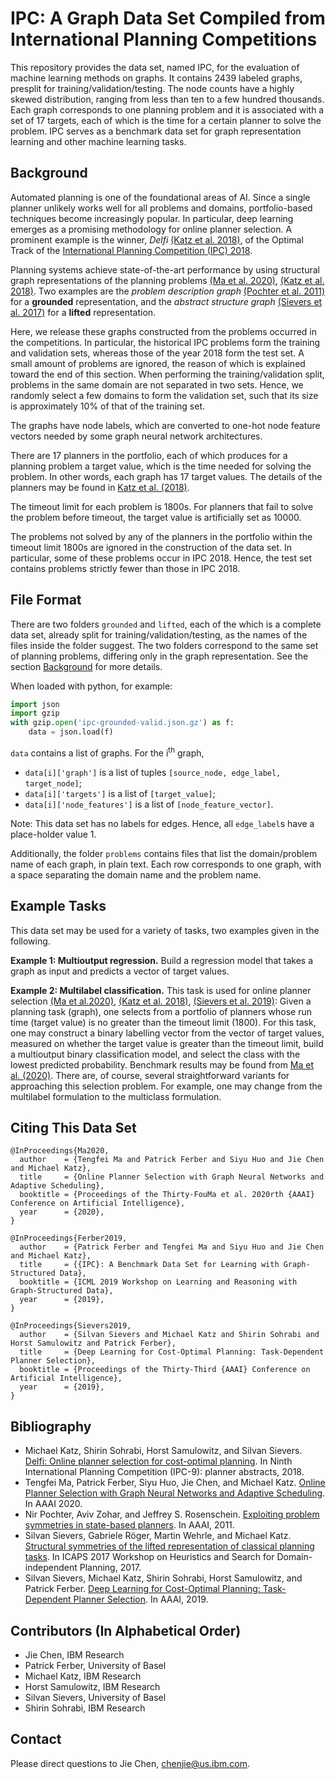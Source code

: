 # IPC: A Graph Data Set Compiled from International Planning Competitions

This repository provides the data set, named IPC, for the evaluation of machine learning methods on graphs. It contains 2439 labeled graphs, presplit for training/validation/testing. The node counts have a highly skewed distribution, ranging from less than ten to a few hundred thousands. Each graph corresponds to one planning problem and it is associated with a set of 17 targets, each of which is the time for a certain planner to solve the problem. IPC serves as a benchmark data set for graph representation learning and other machine learning tasks.

## <a id="background"></a>Background

Automated planning is one of the foundational areas of AI. Since a single planner unlikely works well for all problems and domains, portfolio-based techniques become increasingly popular. In particular, deep learning emerges as a promising methodology for online planner selection. A prominent example is the winner, *Delfi* [(Katz et al. 2018)](#Katz2018), of the Optimal Track of the [International Planning Competition (IPC) 2018](https://ipc2018.bitbucket.io).

Planning systems achieve state-of-the-art performance by using structural graph representations of the planning problems [(Ma et al. 2020)](#Ma2020), [(Katz et al. 2018)](#Katz2018). Two examples are the *problem description graph* [(Pochter et al. 2011)](#Pochter2011) for a **grounded** representation, and the *abstract structure graph* [(Sievers et al. 2017)](#Sievers2017) for a **lifted** representation.

Here, we release these graphs constructed from the problems occurred in the competitions. In particular, the historical IPC problems form the training and validation sets, whereas those of the year 2018 form the test set. A small amount of problems are ignored, the reason of which is explained toward the end of this section. When performing the training/validation split, problems in the same domain are not separated in two sets. Hence, we randomly select a few domains to form the validation set, such that its size is approximately 10% of that of the training set.

The graphs have node labels, which are converted to one-hot node feature vectors needed by some graph neural network architectures.

There are 17 planners in the portfolio, each of which produces for a planning problem a target value, which is the time needed for solving the problem. In other words, each graph has 17 target values. The details of the planners may be found in [Katz et al. (2018)](#Katz2018).

The timeout limit for each problem is 1800s. For planners that fail to solve the problem before timeout, the target value is artificially set as 10000.

The problems not solved by any of the planners in the portfolio within the timeout limit 1800s are ignored in the construction of the data set. In particular, some of these problems occur in IPC 2018. Hence, the test set contains problems strictly fewer than those in IPC 2018.

## File Format

There are two folders `grounded` and `lifted`, each of the which is a complete data set, already split for training/validation/testing, as the names of the files inside the folder suggest. The two folders correspond to the same set of planning problems, differing only in the graph representation. See the section [Background](#background) for more details.

When loaded with python, for example:

```python
import json
import gzip
with gzip.open('ipc-grounded-valid.json.gz') as f:
    data = json.load(f)
```

`data` contains a list of graphs. For the i<sup>th</sup> graph,

- `data[i]['graph']` is a list of tuples `[source_node, edge_label, target_node]`;
- `data[i]['targets']` is a list of `[target_value]`;
- `data[i]['node_features']` is a list of `[node_feature_vector]`.

Note: This data set has no labels for edges. Hence, all `edge_label`s have a place-holder value 1.

Additionally, the folder `problems` contains files that list the domain/problem name of each graph, in plain text. Each row corresponds to one graph, with a space separating the domain name and the problem name.

## Example Tasks

This data set may be used for a variety of tasks, two examples given in the following.

**Example 1: Multioutput regression.** Build a regression model that takes a graph as input and predicts a vector of target values.

**Example 2: Multilabel classification.** This task is used for online planner selection [(Ma et al.2020)](#Ma2020), [(Katz et al. 2018)](#Katz2018), [(Sievers et al. 2019)](#Sievers2019): Given a planning task (graph), one selects from a portfolio of planners whose run time (target value) is no greater than the timeout limit (1800). For this task, one may construct a binary labelling vector from the vector of target values, measured on whether the target value is greater than the timeout limit, build a multioutput binary classification model, and select the class with the lowest predicted probability. Benchmark results may be found from [Ma et al. (2020)](#Ma2020). There are, of course, several straightforward variants for approaching this selection problem. For example, one may change from the multilabel formulation to the multiclass formulation.

## Citing This Data Set

```
@InProceedings{Ma2020,
  author    = {Tengfei Ma and Patrick Ferber and Siyu Huo and Jie Chen and Michael Katz},
  title     = {Online Planner Selection with Graph Neural Networks and Adaptive Scheduling},
  booktitle = {Proceedings of the Thirty-FouMa et al. 2020rth {AAAI} Conference on Artificial Intelligence},
  year      = {2020},
}

@InProceedings{Ferber2019,
  author    = {Patrick Ferber and Tengfei Ma and Siyu Huo and Jie Chen and Michael Katz},
  title     = {{IPC}: A Benchmark Data Set for Learning with Graph-Structured Data},
  booktitle = {ICML 2019 Workshop on Learning and Reasoning with Graph-Structured Data},
  year      = {2019},
}

@InProceedings{Sievers2019,
  author    = {Silvan Sievers and Michael Katz and Shirin Sohrabi and Horst Samulowitz and Patrick Ferber},
  title     = {Deep Learning for Cost-Optimal Planning: Task-Dependent Planner Selection},
  booktitle = {Proceedings of the Thirty-Third {AAAI} Conference on Artificial Intelligence},
  year      = {2019},
}
```

## Bibliography

- <a name="Katz2018"></a>Michael Katz, Shirin Sohrabi, Horst Samulowitz, and Silvan Sievers. [Delfi: Online planner selection for cost-optimal planning](https://ipc2018-classical.bitbucket.io/planner-abstracts/teams_23_24.pdf). In Ninth International Planning Competition (IPC-9): planner abstracts, 2018.
- <a name="Ma2020"></a>Tengfei Ma, Patrick Ferber, Siyu Huo, Jie Chen, and Michael Katz. [Online Planner Selection with Graph Neural Networks and Adaptive Scheduling](https://arxiv.org/pdf/1811.00210.pdf). In AAAI 2020.
- <a name="Pochter2011"></a>Nir Pochter, Aviv Zohar, and Jeffrey S. Rosenschein. [Exploiting problem symmetries in state-based planners](http://icaps11.icaps-conference.org/proceedings/hdip/pochter-et-al.pdf). In AAAI, 2011.
- <a name="Sievers2017"></a>Silvan Sievers, Gabriele Röger, Martin Wehrle, and Michael Katz. [Structural symmetries of the lifted representation of classical planning tasks](http://ai.cs.unibas.ch/papers/sievers-et-al-icaps2017wshsdip-a.pdf). In ICAPS 2017 Workshop on Heuristics and Search for Domain-independent Planning, 2017.
- <a name="Sievers2019"></a>Silvan Sievers, Michael Katz, Shirin Sohrabi, Horst Samulowitz, and Patrick Ferber. [Deep Learning for Cost-Optimal Planning: Task-Dependent Planner Selection](). In AAAI, 2019.

## Contributors (In Alphabetical Order)

- Jie Chen, IBM Research
- Patrick Ferber, University of Basel
- Michael Katz, IBM Research
- Horst Samulowitz, IBM Research
- Silvan Sievers, University of Basel
- Shirin Sohrabi, IBM Research

## Contact

Please direct questions to Jie Chen, chenjie@us.ibm.com.
